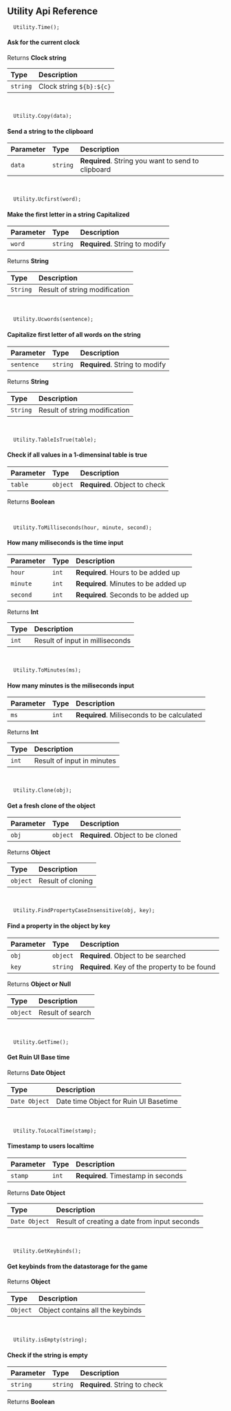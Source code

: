 ## Utility Api Reference

```
  Utility.Time();
```
#### Ask for the current clock

Returns **Clock string**

| Type     | Description                |
| :-------- | :------------------------- |
| `string` | Clock string  `${b}:${c}` |

<br />


```
  Utility.Copy(data);
```
#### Send a string to the clipboard

| Parameter | Type     | Description                |
| :-------- | :------- | :------------------------- |
| `data` | `string` | **Required**. String you want to send to clipboard |

<br />

```
  Utility.Ucfirst(word);
```
#### Make the first letter in a string Capitalized

| Parameter | Type     | Description                |
| :-------- | :------- | :------------------------- |
| `word` | `string` | **Required**. String to modify|

 Returns **String**
 
| Type     | Description                |
| :------- | :------------------------- |
| `String` | Result of string modification |

<br />


```
  Utility.Ucwords(sentence);
```
#### Capitalize first letter of all words on the string

| Parameter | Type     | Description                |
| :-------- | :------- | :------------------------- |
| `sentence` | `string` | **Required**. String to modify |

 Returns **String**
 
| Type     | Description                |
| :------- | :------------------------- |
| `String` | Result of string modification |

<br />

```
  Utility.TableIsTrue(table);
```
#### Check if all values in a 1-dimensinal table is true

| Parameter | Type     | Description                |
| :-------- | :------- | :------------------------- |
| `table` | `object` | **Required**. Object to check |

 Returns **Boolean**

<br />

```
  Utility.ToMilliseconds(hour, minute, second);
```
#### How many miliseconds is the time input

| Parameter | Type     | Description                |
| :-------- | :------- | :------------------------- |
| `hour` | `int` | **Required**. Hours to be added up |
| `minute` | `int` | **Required**. Minutes to be added up |
| `second` | `int` | **Required**. Seconds to be added up |

 Returns **Int**
 
| Type     | Description                |
| :------- | :------------------------- |
| `int` | Result of input in milliseconds |

<br />


```
  Utility.ToMinutes(ms);
```
#### How many minutes is the miliseconds input

| Parameter | Type     | Description                |
| :-------- | :------- | :------------------------- |
| `ms` | `int` | **Required**. Miliseconds to be calculated |

 Returns **Int**
 
| Type     | Description                |
| :------- | :------------------------- |
| `int` | Result of input in minutes |

<br />


```
  Utility.Clone(obj);
```
#### Get a fresh clone of the object

| Parameter | Type     | Description                |
| :-------- | :------- | :------------------------- |
| `obj` | `object` | **Required**. Object to be cloned |

 Returns **Object**
 
| Type     | Description                |
| :------- | :------------------------- |
| `object` | Result of cloning |

<br />

```
  Utility.FindPropertyCaseInsensitive(obj, key);
```
#### Find a property in the object by key

| Parameter | Type     | Description                |
| :-------- | :------- | :------------------------- |
| `obj` | `object` | **Required**. Object to be searched |
| `key` | `string` | **Required**. Key of the property to be found |

 Returns **Object or Null**
 
| Type     | Description                |
| :------- | :------------------------- |
| `object` | Result of search |

<br />


```
  Utility.GetTime();
```
#### Get Ruin UI Base time

Returns **Date Object**

| Type     | Description                |
| :-------- | :------------------------- |
| `Date Object` | Date time Object for Ruin UI Basetime |

<br />


```
  Utility.ToLocalTime(stamp);
```
#### Timestamp to users localtime

| Parameter | Type     | Description                |
| :-------- | :------- | :------------------------- |
| `stamp` | `int` | **Required**. Timestamp in seconds |

 Returns **Date Object**
 
| Type     | Description                |
| :------- | :------------------------- |
| `Date Object` | Result of creating a date from input seconds |

<br />


```
  Utility.GetKeybinds();
```
#### Get keybinds from the datastorage for the game

Returns **Object**

| Type     | Description                |
| :-------- | :------------------------- |
| `Object` | Object contains all the keybinds |

<br />

```
  Utility.isEmpty(string);
```
#### Check if the string is empty

| Parameter | Type     | Description                |
| :-------- | :------- | :------------------------- |
| `string` | `string` | **Required**. String to check |

 Returns **Boolean**

<br />